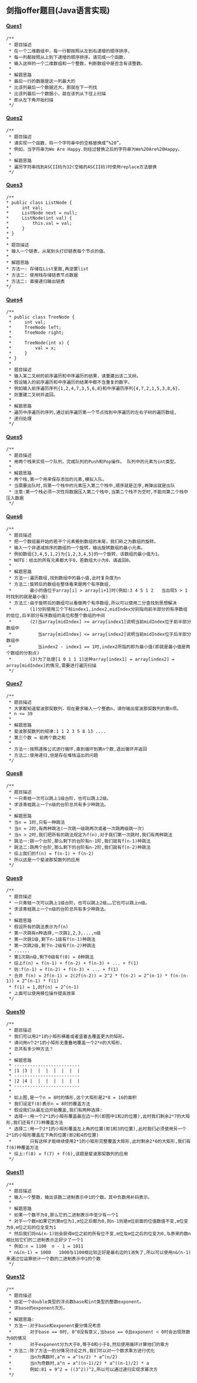 ## 剑指offer题目(Java语言实现)

#### [Ques1](https://github.com/codekongs/Algorithm-Learning/blob/master/jzoffer/Ques1/src/Solution.java)

```
/**
 * 题目描述
 * 在一个二维数组中，每一行都按照从左到右递增的顺序排序，
 * 每一列都按照从上到下递增的顺序排序。请完成一个函数，
 * 输入这样的一个二维数组和一个整数，判断数组中是否含有该整数。
 *
 * 解题思路
 * 最后一行的数据是这一列最大的
 * 比该列最后一个数据还大，那就在下一列找
 * 比该列最后一个数据小，就在该列从下往上扫描
 * 即从左下角开始扫描
 */
```

#### [Ques2](https://github.com/codekongs/Algorithm-Learning/blob/master/jzoffer/Ques2/src/Solution.java)

```
/**
 * 题目描述
 * 请实现一个函数，将一个字符串中的空格替换成“%20”。
 * 例如，当字符串为We Are Happy.则经过替换之后的字符串为We%20Are%20Happy。
 *
 * 解题思路
 * 遍历字符串找到ASCII码为32(空格的ASCII码)时使用replace方法替换
 */
```

#### [Ques3](https://github.com/codekongs/Algorithm-Learning/blob/master/jzoffer/Ques3/src/Solution.java)

```
/**
* public class ListNode {
*     int val;
*     ListNode next = null;
*     ListNode(int val) {
*         this.val = val;
*     }
* }
*
* 题目描述
* 输入一个链表，从尾到头打印链表每个节点的值。
*
* 解题思路
* 方法一: 存储在List里面,再逆置list
* 方法二: 使用栈存储链表节点数据
* 方法二: 直接递归输出链表
*/
```

#### [Ques4](https://github.com/codekongs/Algorithm-Learning/blob/master/jzoffer/Ques4/src/Solution.java)

```
/**
 * public class TreeNode {
 *     int val;
 *     TreeNode left;
 *     TreeNode right;
 *
 *     TreeNode(int x) {
 *         val = x;
 *     }
 * }
 *
 * 题目描述
 * 输入某二叉树的前序遍历和中序遍历的结果，请重建出该二叉树。
 * 假设输入的前序遍历和中序遍历的结果中都不含重复的数字。
 * 例如输入前序遍历序列{1,2,4,7,3,5,6,8}和中序遍历序列{4,7,2,1,5,3,8,6}，
 * 则重建二叉树并返回。
 *
 * 解题思路
 * 遍历中序遍历的序列,通过前序遍历第一个节点找到中序遍历的左右子树的遍历数组,
 * 递归处理
 */
```

#### [Ques5](https://github.com/codekongs/Algorithm-Learning/blob/master/jzoffer/Ques5/src/Solution.java)

```
/**
 * 题目描述
 * 用两个栈来实现一个队列，完成队列的Push和Pop操作。 队列中的元素为int类型。
 *
 * 解题思路
 * 两个栈,第一个用来保存添加的元素,模拟入队。
 * 当需要出队时,将第一个栈中的元素压入第二个栈中,顺序就是正序,再弹出就是出队
 * 注意:第一个栈必须一次性将数据压入第二个栈中,当第二个栈不为空时,不能向第二个栈中压入数据
 */
```

#### [Ques6](https://github.com/codekongs/Algorithm-Learning/blob/master/jzoffer/Ques6/src/Solution.java)

```
/**
 * 题目描述
 * 把一个数组最开始的若干个元素搬到数组的末尾，我们称之为数组的旋转。
 * 输入一个非递减排序的数组的一个旋转，输出旋转数组的最小元素。
 * 例如数组{3,4,5,1,2}为{1,2,3,4,5}的一个旋转，该数组的最小值为1。
 * NOTE：给出的所有元素都大于0，若数组大小为0，请返回0。
 *
 * 解题思路
 * 方法一:遍历数组,找到数组中的最小值,此时复杂度为n
 * 方法二:旋转后的数组在整体看来是两个有序数组,
 *       最小的值位于array[i] > array[i+1]时(例如:3 4 5 1 2   当出现5 > 1时找到的就是最小值)
 * 方法三:由于旋转后的数组可以看做两个有序数组,所以可以使用二分查找到思想解决
 *       (1)分别使用三个下标index1,index2,midIndex分别指向前半部分的有序数组的低位,后半部分有序数组的高位和整个数组的中间
 *       (2)当array[midIndex] >= array[index1]说明当前midIndex位于前半部分数组中
 *          当array[midIndex] <= array[index2]说明当前midIndex位于后半部分数组中
 *          当index2 - index1 == 1时,index2所指的即为最小值(即就是最小值是两个数组的分割点)
 *       (3)为了处理[1 0 1 1 1]这种array[index1] = array[index2] = array[midIndex]的情况,需要进行遍历扫描
 */
```

#### [Ques7](https://github.com/codekongs/Algorithm-Learning/blob/master/jzoffer/Ques7/src/Solution.java)

```
/**
 * 题目描述
 * 大家都知道斐波那契数列，现在要求输入一个整数n，请你输出斐波那契数列的第n项。
 * n <= 39
 *
 * 解题思路
 * 斐波那契数列的规律:1 1 2 3 5 8 13 ....
 * 第三个数 = 前两个数之和
 *
 * 方法一:按照递推公式进行循环,直到循环到第n个数,退出循环并返回
 * 方法二:使用递归,但是存在堆栈溢出的问题
 */
```

#### [Ques8](https://github.com/codekongs/Algorithm-Learning/blob/master/jzoffer/Ques8/src/Solution.java)

```
/**
 * 题目描述
 * 一只青蛙一次可以跳上1级台阶，也可以跳上2级。
 * 求该青蛙跳上一个n级的台阶总共有多少种跳法。
 *
 * 解题思路
 * 当n = 1时,只有一种跳法
 * 当n = 2时,有两种跳法(一次跳一级跳两次或者一次跳两级跳一次)
 * 当n > 2时,我们把所有的跳法规定为f(n),对于我们第一次跳时,我们有两种跳法
 * 跳法一:跳一个台阶,那么剩下的台阶有n-1阶,我们就有f(n-1)种跳法
 * 跳法二:跳两个台阶,那么剩下的台阶有n-2阶,我们就有f(n-2)种跳法
 * 综上我们的f(n) = f(n-1) + f(n-2)
 * 所以这是一个斐波那契数列的应用
 */
```

#### [Ques9](https://github.com/codekongs/Algorithm-Learning/blob/master/jzoffer/Ques9/src/Solution.java)

```
/**
 * 题目描述
 * 一只青蛙一次可以跳上1级台阶，也可以跳上2级……它也可以跳上n级。
 * 求该青蛙跳上一个n级的台阶总共有多少种跳法。
 *
 * 解题思路
 * 假设所有的跳法表示为f(n)
 * 第一次跳有n种选择,一次跳1,2,3,...,n级
 * 第一次跳1级,剩下n-1级有f(n-1)种跳法
 * 第一次跳2级,剩下n-2级有f(n-2)种跳法
 * ......
 * 第1次跳n级,剩下0级有f(0) = 0种跳法
 * 综上f(n) = f(n-1) + f(n-2) + f(n-3) + ... + f(1)
 * 则:f(n-1) = f(n-2) + f(n-3) + ... + f(1)
 * 合并 f(n) = 2f(n-1) = 2(2f(n-2)) = 2^2 * f(n-2) = 2^(n-1) * f(n-(n-1)) = 2^(n-1) * f(1)
 * f(1) = 1,则f(n) = 2^(n-1)
 * 上面可以使用移位操作提高效率
 */
```

#### [Ques10](https://github.com/codekongs/Algorithm-Learning/blob/master/jzoffer/Ques10/src/Solution.java)

```
/**
 * 题目描述
 * 我们可以用2*1的小矩形横着或者竖着去覆盖更大的矩形。
 * 请问用n个2*1的小矩形无重叠地覆盖一个2*n的大矩形，
 * 总共有多少种方法？
 *
 * 解题思路
 * -------------------------
 * |1 |3 |  |  |  |  |  |  |
 * -------------------------
 * |2 |4 |  |  |  |  |  |  |
 * -------------------------
 *
 * 如上图,是一个n = 8时的情形,这个大矩形是2*8 = 16的面积
 * 我们设定f(8)表示n = 8时的覆盖方法
 * 假设我们从最左边开始覆盖,我们有两种选择:
 * 选择一:用一个2*1的小矩形覆盖最左边一列(即图中1和2的位置),此时我们剩余2*7的大矩形,我们还有f(7)种覆盖方法
 * 选择二:用一个2*1的小矩形覆盖左上角的位置(即1和3的位置),此时我们必须使用另一个2*1的小矩形覆盖左下角的位置(即2和4的位置)
 *       只有这样才能继续使用2*1的小矩形完整覆盖大矩形,此时剩余2*6的大矩形,我们有f(6)种覆盖方法
 * 综上:f(8) = f(7) + f(6),该题是斐波那契数列的应用
 */
```

#### [Ques11](https://github.com/codekongs/Algorithm-Learning/blob/master/jzoffer/Ques11/src/Solution.java)

```
/**
 * 题目描述
 * 输入一个整数，输出该数二进制表示中1的个数。其中负数用补码表示。
 *
 * 解题思路
 * 如果一个数不为0,那么它的二进制表示中至少有一个1
 * 对于一个数n如果它的第m位为1,m位之后都为0,则n-1则是m位前面的位值数值不变,m位变为0,m位之后的位全变为1
 * 然后我们将n&(n-1)则会获得m位之前的所有位不变,m位及m位之后的位变为0,与原来的数n相比较它们的二进制表示正好少了一个1
 * 例如:n = 1100  n - 1 = 1011
 * n&(n-1) = 1000   1000与1100相比较正好是最右边的1消失了,所以可以使用n&(n-1)来通过位运算统计一个数的二进制表示中1的个数
 */
```

#### [Ques12](https://github.com/codekongs/Algorithm-Learning/blob/master/jzoffer/Ques12/src/Solution.java)

```
/**
 * 题目描述
 * 给定一个double类型的浮点数base和int类型的整数exponent。
 * 求base的exponent次方。
 *
 * 解题思路:
 * 方法一:对于base和exponent要分情况考虑
 *       对于base == 0时, 0^0没有意义,当base == 0且exponent < 0时会出现除数为0的情况
 *       对于exponent分为大于0,等于0和小于0,然后使用循环计算他们的乘方
 * 方法二:除了方法一的分情况讨论之外,我们可以对一个数求乘方进行优化
 *       当n为偶数时,a^n = a^(n/2) * a^(n/2)
 *       当n为奇数时,a^n = a^((n-1)/2) * a^((n-1)/2) * a
 *       例如:81 = 9^2 = ((3^2))^2,所以可以通过递归实现求幂次方
 */
```
